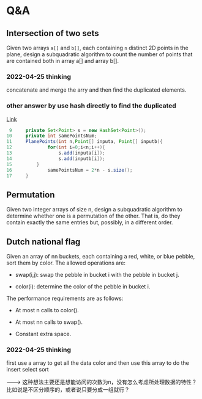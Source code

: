 # Q&A

## Intersection of two sets

Given two arrays `a[]` and `b[]`, each containing `n` distinct 2D points in the plane, design a subquadratic algorithm to count the number of points that are contained both in array a[] and array b[].

### 2022-04-25 thinking

concatenate and merge the arry and then find the duplicated elements.

### other answer by use hash directly to find the duplicated

[Link](https://www.cnblogs.com/evasean/p/7220036.html)

```java
 9     private Set<Point> s = new HashSet<Point>();
10     private int samePointsNum;
11     PlanePoints(int n,Point[] inputa, Point[] inputb){
12             for(int i=0;i<n;i++){
13                 s.add(inputa[i]);
14                 s.add(inputb[i]);
15         }
16             samePointsNum = 2*n - s.size();
17     }
```

## Permutation

Given two integer arrays of size n, design a subquadratic algorithm to determine whether one is a permutation of the other. That is, do they contain exactly the same entries but, possibly, in a different order.

## Dutch national flag

Given an array of nn buckets, each containing a red, white, or blue pebble, sort them by color. The allowed operations are:

+ swap(i,j):  swap the pebble in bucket i with the pebble in bucket j.

+ color(i): determine the color of the pebble in bucket i.

The performance requirements are as follows:

+ At most n calls to color().

+ At most nn calls to swap().

+ Constant extra space.

### 2022-04-25 thinking

first use a array to get all the data color and then use this array to do the insert select sort

---> 这种想法主要还是想能访问的次数为n，没有怎么考虑所处理数据的特性？比如说是不区分顺序的，或者说只要分成一组就行？
